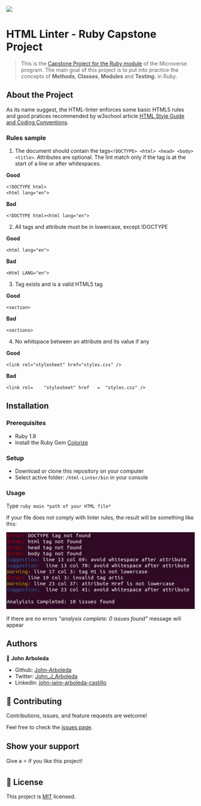 ![](https://img.shields.io/badge/Microverse-blueviolet)

# HTML Linter - Ruby Capstone Project

> This is the [Capstone Project for the Ruby module](https://www.notion.so/Build-your-own-linter-b17a3c22f7b940c98ca1980250720769) of the Microverse program. The main goal of this project is to put into practice the concepts of **Methods**, **Classes**, **Modules** and **Testing.** in Ruby. 

## About the Project

As its name suggest, the HTML-linter enforces some basic HTML5 rules and good pratices recommended by w3school article [HTML Style Guide and Coding Conventions](https://www.w3schools.com/html/html5_syntax.asp).

### Rules sample

1. The document should contain the tags`<!DOCTYPE> <html> <head> <body> <title>`. Attributes are optional. The lint match only if the tag is at the start of a line or after whitespaces. 

**Good**
```
<!DOCTYPE html>
<html lang="en">
```

**Bad**
```
<!DOCTYPE html><html lang="en">
```
2. All tags and attribute must be in lowercase, except !DOCTYPE

**Good**
```
<html lang="en">
```

**Bad**
```
<Html LANG="en">
```
3. Tag exists and is a valid HTML5 tag

**Good**
```
<section>
```

**Bad**
```
<sections>
```
4. No whitspace between an attribute and its value if any

**Good**
```
<link rel="stylesheet" href="styles.css" />
```

**Bad**
```
<link rel=    "stylesheet" href   =  "styles.css" />
```

## Installation

### Prerequisites

- Ruby 1.9
- Install the Ruby Gem [Colorize](https://github.com/fazibear/colorize#install)

### Setup

- Download or clone this repository on your computer
- Select active folder: `/html-Linter/bin` in your console

### Usage

Type `ruby main *path of your HTML file*`

If your file does not comply with linter rules, the result will be something like this:

![linter_results](./images/linter_results.png)

If there are no errors *"analysis complete: 0 issues found"* message will appear

## Authors

👤 **John Arboleda**

- Github: [John-Arboleda](https://github.com/John-Arboleda)
- Twitter: [John_J_Arboleda](https://twitter.com/John_J_Arboleda)
- Linkedin: [john-jairo-arboleda-castillo](https://www.linkedin.com/in/john-jairo-arboleda-castillo/)

## 🤝 Contributing

Contributions, issues, and feature requests are welcome!

Feel free to check the [issues page](issues/).

## Show your support

Give a ⭐️ if you like this project!

## 📝 License

This project is [MIT](lic.url) licensed.

